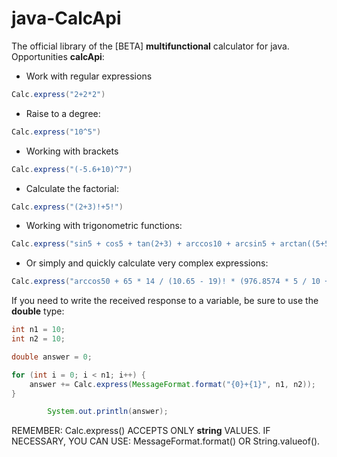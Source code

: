 # java-CalcApi

The official library of the [BETA] **multifunctional** calculator for java.
Opportunities **calcApi**:

  * Work with regular expressions
  ```java
  Calc.express("2+2*2")
  ```
  * Raise to a degree:
  ```java
  Calc.express("10^5")
  ```
  * Working with brackets
  ```java
  Calc.express("(-5.6+10)^7")
  ```
  * Calculate the factorial:
  ```java
  Calc.express("(2+3)!+5!")
  ```
  * Working with trigonometric functions:
  ```java
  Calc.express("sin5 + cos5 + tan(2+3) + arccos10 + arcsin5 + arctan((5+5)!)")
  ```
  * Or simply and quickly calculate very complex expressions:
  ```java
  Calc.express("arccos50 + 65 * 14 / (10.65 - 19)! * (976.8574 * 5 / 10 + tan(65.3 ^ 4.55 + 7)) + 10 / sin5.31")
  ```

  
If you need to write the received response to a variable, be sure to use the **double** type:
```java
int n1 = 10;
int n2 = 10;

double answer = 0;

for (int i = 0; i < n1; i++) {
    answer += Calc.express(MessageFormat.format("{0}+{1}", n1, n2));
}

        System.out.println(answer);
```

REMEMBER: Calc.express() ACCEPTS ONLY **string** VALUES. IF NECESSARY, YOU CAN USE: MessageFormat.format() OR String.valueof().
